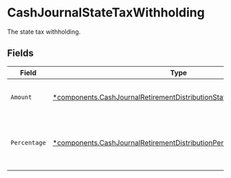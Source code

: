 # CashJournalStateTaxWithholding

The state tax withholding.


## Fields

| Field                                                                                                                                                           | Type                                                                                                                                                            | Required                                                                                                                                                        | Description                                                                                                                                                     | Example                                                                                                                                                         |
| --------------------------------------------------------------------------------------------------------------------------------------------------------------- | --------------------------------------------------------------------------------------------------------------------------------------------------------------- | --------------------------------------------------------------------------------------------------------------------------------------------------------------- | --------------------------------------------------------------------------------------------------------------------------------------------------------------- | --------------------------------------------------------------------------------------------------------------------------------------------------------------- |
| `Amount`                                                                                                                                                        | [*components.CashJournalRetirementDistributionStateTaxWithholdingAmount](../../models/components/cashjournalretirementdistributionstatetaxwithholdingamount.md) | :heavy_minus_sign:                                                                                                                                              | Fixed USD amount to withhold for taxes.                                                                                                                         | {<br/>"value": "1.23"<br/>}                                                                                                                                     |
| `Percentage`                                                                                                                                                    | [*components.CashJournalRetirementDistributionPercentage](../../models/components/cashjournalretirementdistributionpercentage.md)                               | :heavy_minus_sign:                                                                                                                                              | Percentage of total disbursement amount to withhold for taxes.                                                                                                  | {<br/>"value": "11.25"<br/>}                                                                                                                                    |